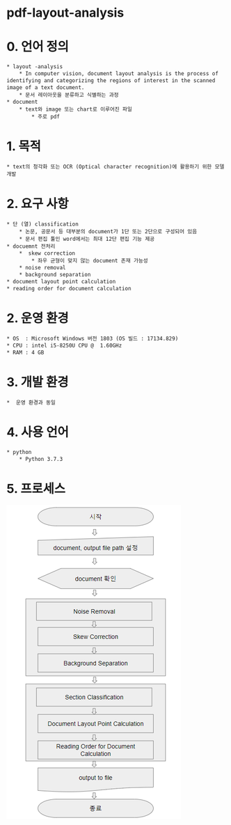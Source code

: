 pdf-layout-analysis
==========================

# 0. 언어 정의
    * layout -analysis 
        * In computer vision, document layout analysis is the process of identifying and categorizing the regions of interest in the scanned image of a text document.
        * 문서 레이아웃을 분류하고 식별하는 과정
    * document
        * text와 image 또는 chart로 이루어진 파일
            * 주로 pdf 
# 1. 목적
    * text의 청각화 또는 OCR (Optical character recognition)에 활용하기 위한 모델 개발 
# 2. 요구 사항
    * 단 (열) classification
        * 논문, 공문서 등 대부분의 document가 1단 또는 2단으로 구성되어 있음
        * 문서 편집 툴인 word에서는 최대 12단 편집 기능 제공
    * docuemnt 전처리
        *  skew correction
            * 좌우 균형이 맞지 않는 document 존재 가능성
        * noise removal
        * background separation
    * document layout point calculation
    * reading order for document calculation
# 2. 운영 환경
    * OS  : Microsoft Windows 버전 1803 (OS 빌드 : 17134.829)
    * CPU : intel i5-8250U CPU @  1.60GHz
    * RAM : 4 GB
# 3. 개발 환경
    *  운영 환경과 동일
# 4. 사용 언어
    * python
        * Python 3.7.3
# 5. 프로세스
![WorkProcess](image/WorkProcess.PNG)
